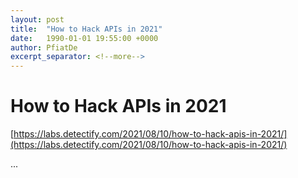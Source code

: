 ```yaml
---
layout: post
title:  "How to Hack APIs in 2021"
date:   1990-01-01 19:55:00 +0000
author: PfiatDe
excerpt_separator: <!--more-->
---
```


# How to Hack APIs in 2021
[https://labs.detectify.com/2021/08/10/how-to-hack-apis-in-2021/](https://labs.detectify.com/2021/08/10/how-to-hack-apis-in-2021/)

...
<!--more-->

